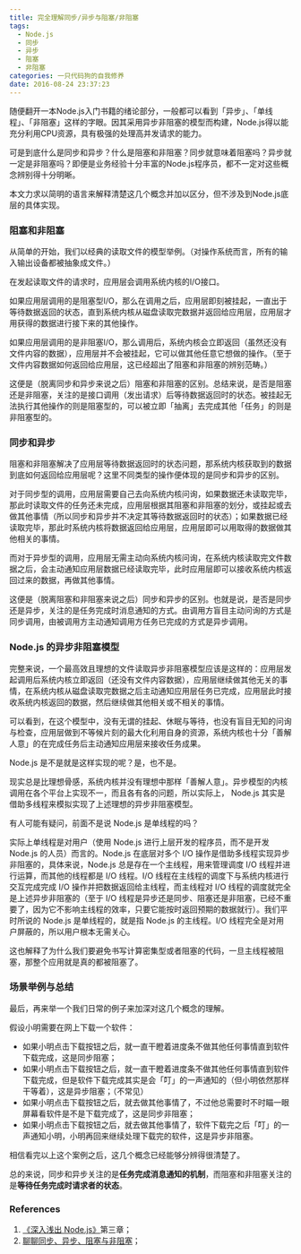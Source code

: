 ```yaml
---
title: 完全理解同步/异步与阻塞/非阻塞
tags:
  - Node.js
  - 同步
  - 异步
  - 阻塞
  - 非阻塞
categories: 一只代码狗的自我修养
date: 2016-08-24 23:37:23
---
```


随便翻开一本Node.js入门书籍的绪论部分，一般都可以看到「异步」、「单线程」、「非阻塞」这样的字眼。因其采用异步非阻塞的模型而构建，Node.js得以能充分利用CPU资源，具有极强的处理高并发请求的能力。

可是到底什么是同步和异步？什么是阻塞和非阻塞？同步就意味着阻塞吗？异步就一定是非阻塞吗？即便是业务经验十分丰富的Node.js程序员，都不一定对这些概念辨别得十分明晰。

本文力求以简明的语言来解释清楚这几个概念并加以区分，但不涉及到Node.js底层的具体实现。
<!-- more -->
### 阻塞和非阻塞

从简单的开始，我们以经典的读取文件的模型举例。（对操作系统而言，所有的输入输出设备都被抽象成文件。）

在发起读取文件的请求时，应用层会调用系统内核的I/O接口。

如果应用层调用的是阻塞型I/O，那么在调用之后，应用层即刻被挂起，一直出于等待数据返回的状态，直到系统内核从磁盘读取完数据并返回给应用层，应用层才用获得的数据进行接下来的其他操作。

如果应用层调用的是非阻塞I/O，那么调用后，系统内核会立即返回（虽然还没有文件内容的数据），应用层并不会被挂起，它可以做其他任意它想做的操作。（至于文件内容数据如何返回给应用层，这已经超出了阻塞和非阻塞的辨别范畴。）

这便是（脱离同步和异步来说之后）阻塞和非阻塞的区别。总结来说，是否是阻塞还是非阻塞，关注的是接口调用（发出请求）后等待数据返回时的状态。被挂起无法执行其他操作的则是阻塞型的，可以被立即「抽离」去完成其他「任务」的则是非阻塞型的。

### 同步和异步

阻塞和非阻塞解决了应用层等待数据返回时的状态问题，那系统内核获取到的数据到底如何返回给应用层呢？这里不同类型的操作便体现的是同步和异步的区别。

对于同步型的调用，应用层需要自己去向系统内核问询，如果数据还未读取完毕，那此时读取文件的任务还未完成，应用层根据其阻塞和非阻塞的划分，或挂起或去做其他事情（所以同步和异步并不决定其等待数据返回时的状态）；如果数据已经读取完毕，那此时系统内核将数据返回给应用层，应用层即可以用取得的数据做其他相关的事情。

而对于异步型的调用，应用层无需主动向系统内核问询，在系统内核读取完文件数据之后，会主动通知应用层数据已经读取完毕，此时应用层即可以接收系统内核返回过来的数据，再做其他事情。

这便是（脱离阻塞和非阻塞来说之后）同步和异步的区别。也就是说，是否是同步还是异步，关注的是任务完成时消息通知的方式。由调用方盲目主动问询的方式是同步调用，由被调用方主动通知调用方任务已完成的方式是异步调用。

### Node.js 的异步非阻塞模型

完整来说，一个最高效且理想的文件读取异步非阻塞模型应该是这样的：应用层发起调用后系统内核立即返回（还没有文件内容数据），应用层继续做其他无关的事情，在系统内核从磁盘读取完数据之后主动通知应用层任务已完成，应用层此时接收系统内核返回的数据，然后继续做其他相关或不相关的事情。

可以看到，在这个模型中，没有无谓的挂起、休眠与等待，也没有盲目无知的问询与检查，应用层做到不等候片刻的最大化利用自身的资源，系统内核也十分「善解人意」的在完成任务后主动通知应用层来接收任务成果。

Node.js 是不是就是这样实现的呢？是，也不是。

现实总是比理想骨感，系统内核并没有理想中那样「善解人意」。异步模型的内核调用在各个平台上实现不一，而且各有各的问题，所以实际上， Node.js 其实是借助多线程来模拟实现了上述理想的异步非阻塞模型。

有人可能有疑问，前面不是说 Node.js 是单线程的吗？

实际上单线程是对用户（使用 Node.js 进行上层开发的程序员，而不是开发 Node.js 的人员）而言的。Node.js 在底层对多个 I/O 操作是借助多线程实现异步非阻塞的，具体来说，Node.js 总是存在一个主线程，用来管理调度 I/O 线程并进行运算，而其他的线程都是 I/O 线程。I/O 线程在主线程的调度下与系统内核进行交互完成完成 I/O 操作并把数据返回给主线程，而主线程对 I/O 线程的调度就完全是上述异步非阻塞的（至于 I/O 线程是异步还是同步、阻塞还是非阻塞，已经不重要了，因为它不影响主线程的效率，只要它能按时返回预期的数据就行）。我们平时所说的 Node.js 是单线程的，就是指 Node.js 的主线程。I/O 线程完全是对用户屏蔽的，所以用户根本无需关心。

这也解释了为什么我们要避免书写计算密集型或者阻塞的代码，一旦主线程被阻塞，那整个应用就是真的都被阻塞了。 

### 场景举例与总结

最后，再来举一个我们日常的例子来加深对这几个概念的理解。

假设小明需要在网上下载一个软件：
* 如果小明点击下载按钮之后，就一直干瞪着进度条不做其他任何事情直到软件下载完成，这是同步阻塞；
* 如果小明点击下载按钮之后，就一直干瞪着进度条不做其他任何事情直到软件下载完成，但是软件下载完成其实是会「叮」的一声通知的（但小明依然那样干等着），这是异步阻塞；（不常见）
* 如果小明点击下载按钮之后，就去做其他事情了，不过他总需要时不时瞄一眼屏幕看软件是不是下载完成了，这是同步非阻塞；
* 如果小明点击下载按钮之后，就去做其他事情了，软件下载完之后「叮」的一声通知小明，小明再回来继续处理下载完的软件，这是异步非阻塞。

相信看完以上这个案例之后，这几个概念已经能够分辨得很清楚了。

总的来说，同步和异步关注的是**任务完成消息通知的机制**，而阻塞和非阻塞关注的是**等待任务完成时请求者的状态**。

### References
1. [《深入浅出 Node.js》](https://book.douban.com/subject/25768396/)第三章；
2. [聊聊同步、异步、阻塞与非阻塞](http://mp.weixin.qq.com/s?__biz=MjM5OTA1MDUyMA==&mid=2655435714&idx=2&sn=dd23e9d357c3adce3bc1b78956d10105&scene=1&srcid=0423LaJvwtyeAr3OMFwcJeAg#wechat_redirect)；
